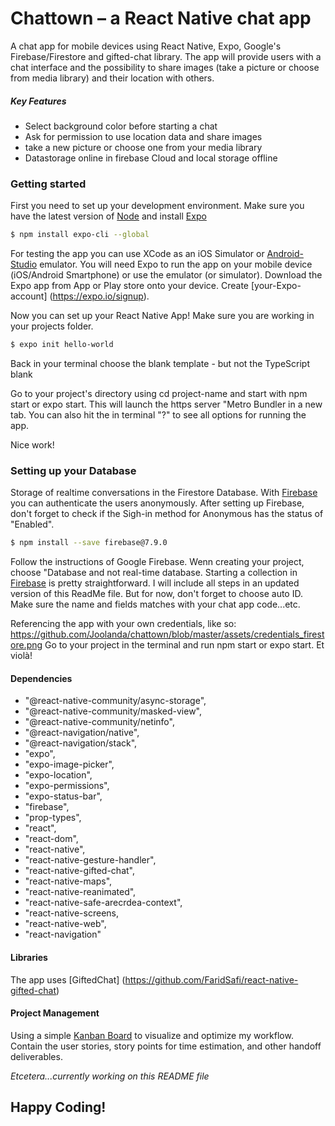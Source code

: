 # Chattown – a React Native chat app

A chat app for mobile devices using React Native, Expo, Google's Firebase/Firestore and gifted-chat library.
The app will provide users with a chat interface and the possibility to share images (take a picture or choose from media library) and their location with others.

##### Key Features
- Select background color before starting a chat
- Ask for permission to use location data and share images
- take a new picture or choose one from your media library
- Datastorage online in firebase Cloud and local storage offline

### Getting started
First you need to set up your development environment. Make sure you have the latest version of [Node](https://nodejs.org/en/) and install [Expo](https://expo.io/)
```sh
$ npm install expo-cli --global
 ```
For testing the app you can use XCode as an iOS Simulator or [Android-Studio](https://developer.android.com/studio) emulator. You will need Expo to run the app on your mobile device (iOS/Android Smartphone) or use the emulator (or simulator). Download the Expo app from App or Play store onto your device.
Create [your-Expo-account] (https://expo.io/signup).

Now you can set up your React Native App! Make sure you are working in your projects folder.
```sh
$ expo init hello-world
```
Back in your terminal choose the blank template - but not the TypeScript blank

Go to your project's directory using cd project-name and start with npm start or expo start. This will launch the https server "Metro Bundler in a new tab. You can also hit the in terminal "?" to see all options for running the app. 

Nice work!

### Setting up your Database
Storage of realtime conversations in the Firestore Database. With [Firebase](https://firebase.google.com/docs) you can authenticate the users anonymously. After setting up Firebase, don't forget to check if the Sigh-in method for Anonymous has the status of "Enabled". 

```sh
$ npm install --save firebase@7.9.0
```
Follow the instructions of Google Firebase. Wenn creating your project, choose "Database and not real-time database. Starting a collection in [Firebase](https://firebase.google.com/docs/firestore/using-console) is pretty straightforward. I will include all steps in an updated version of this ReadMe file. But for now, don't forget to choose auto ID. Make sure the name and fields matches with your chat app code...etc. 

Referencing the app with your own credentials, like so:
https://github.com/Joolanda/chattown/blob/master/assets/credentials_firestore.png
Go to your project in the terminal and run npm start or expo start. Et violà!

#### Dependencies 
 - "@react-native-community/async-storage",
 - "@react-native-community/masked-view",
 - "@react-native-community/netinfo",
 - "@react-navigation/native",
 - "@react-navigation/stack",
 - "expo",
 - "expo-image-picker",
 - "expo-location",
 - "expo-permissions",
 - "expo-status-bar",
 - "firebase",
 - "prop-types",
 - "react",
 - "react-dom",
 - "react-native",
 - "react-native-gesture-handler",
 -  "react-native-gifted-chat",
 - "react-native-maps",
 - "react-native-reanimated",
 - "react-native-safe-arecrdea-context",
 - "react-native-screens,
 - "react-native-web",
 - "react-navigation"

#### Libraries
The app uses [GiftedChat] (https://github.com/FaridSafi/react-native-gifted-chat)

#### Project Management
Using a simple [Kanban Board](https://trello.com/b/51GCsgP5/native-react-chat-app) to visualize and optimize my workflow. Contain the user stories, story points for time estimation, and other handoff deliverables. 

*Etcetera...currently working on this README file*

 ## Happy Coding!
